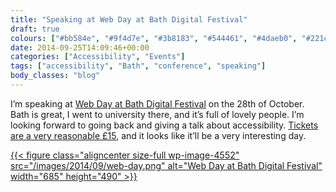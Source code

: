```yaml
---
title: "Speaking at Web Day at Bath Digital Festival"
draft: true
colours: ["#bb584e", "#9f4d7e", "#3b8183", "#544461", "#4daeb0", "#221c28", "#ffffff"]
date: 2014-09-25T14:09:46+00:00
categories: ["Accessibility", "Events"]
tags: ["accessibility", "Bath", "conference", "speaking"]
body_classes: "blog"
---
```


I’m speaking at [Web Day at Bath Digital Festival](http://2014.bathdigitalfestival.com/event/web-day/) on the 28th of October. Bath is great, I went to university there, and it’s full of lovely people. I’m looking forward to going back and giving a talk about accessibility. [Tickets are a very reasonable £15](https://www.eventbrite.co.uk/e/web-day-tickets-13137878749), and it looks like it’ll be a very interesting day.

[{{< figure class="aligncenter size-full wp-image-4552" src="/images/2014/09/web-day.png" alt="Web Day at Bath Digital Festival" width="685" height="490" >}}](http://2014.bathdigitalfestival.com/event/web-day/)

